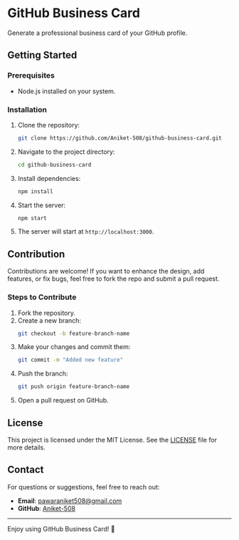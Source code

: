 # GitHub Business Card

Generate a professional business card of your GitHub profile.

## Getting Started

### Prerequisites

- Node.js installed on your system.

### Installation

1. Clone the repository:
   ```bash
   git clone https://github.com/Aniket-508/github-business-card.git
   ```

2. Navigate to the project directory:
   ```bash
   cd github-business-card
   ```

3. Install dependencies:
   ```bash
   npm install
   ```

4. Start the server:
   ```bash
   npm start
   ```

5. The server will start at `http://localhost:3000`.

## Contribution

Contributions are welcome! If you want to enhance the design, add features, or fix bugs, feel free to fork the repo and submit a pull request.

### Steps to Contribute

1. Fork the repository.
2. Create a new branch:
   ```bash
   git checkout -b feature-branch-name
   ```
3. Make your changes and commit them:
   ```bash
   git commit -m "Added new feature"
   ```
4. Push the branch:
   ```bash
   git push origin feature-branch-name
   ```
5. Open a pull request on GitHub.

## License

This project is licensed under the MIT License. See the [LICENSE](LICENSE) file for more details.

## Contact

For questions or suggestions, feel free to reach out:

- **Email**: pawaraniket508@gmail.com
- **GitHub**: [Aniket-508](https://github.com/Aniket-508)

---

Enjoy using GitHub Business Card! 🎉
